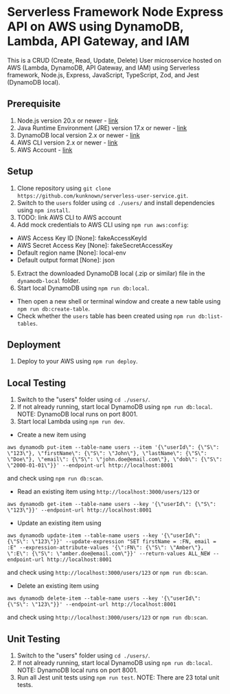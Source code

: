 # Serverless Framework Node Express API on AWS using DynamoDB, Lambda, API Gateway, and IAM
This is a CRUD (Create, Read, Update, Delete) User microservice hosted on AWS (Lambda, DynamoDB, API Gateway, and IAM) using Serverless framework, Node.js, Express, JavaScript, TypeScript, Zod, and Jest (DynamoDB local).

## Prerequisite
1. Node.js version 20.x or newer - [link](https://nodejs.org/en/download/prebuilt-installer/current)
2. Java Runtime Environment (JRE) version 17.x or newer - [link](https://www.oracle.com/java/technologies/downloads/)
3. DynamoDB local version 2.x or newer - [link](https://docs.aws.amazon.com/amazondynamodb/latest/developerguide/DynamoDBLocal.DownloadingAndRunning.html)
4. AWS CLI version 2.x or newer - [link](https://docs.aws.amazon.com/cli/latest/userguide/getting-started-install.html)
5. AWS Account - [link](https://signin.aws.amazon.com/signup?request_type=register)

## Setup
1. Clone repository using `git clone https://github.com/kunknown/serverless-user-service.git`.
2. Switch to the `users` folder using `cd ./users/` and install dependencies using `npm install`.
3. TODO: link AWS CLI to AWS account
4. Add mock credentials to AWS CLI using `npm run aws:config`:
  - AWS Access Key ID [None]: fakeAccessKeyId
  - AWS Secret Access Key [None]: fakeSecretAccessKey
  - Default region name [None]: local-env
  - Default output format [None]: json
5. Extract the downloaded DynamoDB local (.zip or similar) file in the `dynamodb-local` folder.
6. Start local DynamoDB using `npm run db:local`.
  - Then open a new shell or terminal window and create a new table using `npm run db:create-table`.
  - Check whether the `users` table has been created using `npm run db:list-tables`.

## Deployment
1. Deploy to your AWS using `npm run deploy`.

## Local Testing
1. Switch to the "users" folder using `cd ./users/`.
2. If not already running, start local DynamoDB using `npm run db:local`. NOTE: DynamoDB local runs on port 8001.
4. Start local Lambda using `npm run dev`.
  - Create a new item using
  ```
  aws dynamodb put-item --table-name users --item '{\"userId\": {\"S\": \"123\"}, \"firstName\": {\"S\": \"John\"}, \"lastName\": {\"S\": \"Doe\"}, \"email\": {\"S\": \"john.doe@email.com\"}, \"dob\": {\"S\": \"2000-01-01\"}}' --endpoint-url http://localhost:8001
  ```
  and check using `npm run db:scan`.
  - Read an existing item using `http://localhost:3000/users/123` or
  ```
  aws dynamodb get-item --table-name users --key '{\"userId\": {\"S\": \"123\"}}' --endpoint-url http://localhost:8001
  ```
  - Update an existing item using
  ```
  aws dynamodb update-item --table-name users --key '{\"userId\": {\"S\": \"123\"}}' --update-expression "SET firstName = :FN, email = :E" --expression-attribute-values '{\":FN\": {\"S\": \"Amber\"}, \":E\": {\"S\": \"amber.doe@email.com\"}}' --return-values ALL_NEW --endpoint-url http://localhost:8001
  ```
  and check using `http://localhost:3000/users/123` or `npm run db:scan`.
  - Delete an existing item using
  ```
  aws dynamodb delete-item --table-name users --key '{\"userId\": {\"S\": \"123\"}}' --endpoint-url http://localhost:8001
  ```
  and check using `http://localhost:3000/users/123` or `npm run db:scan`.

## Unit Testing
1. Switch to the "users" folder using `cd ./users/`.
2. If not already running, start local DynamoDB using `npm run db:local`. NOTE: DynamoDB local runs on port 8001.
3. Run all Jest unit tests using `npm run test`. NOTE: There are 23 total unit tests.